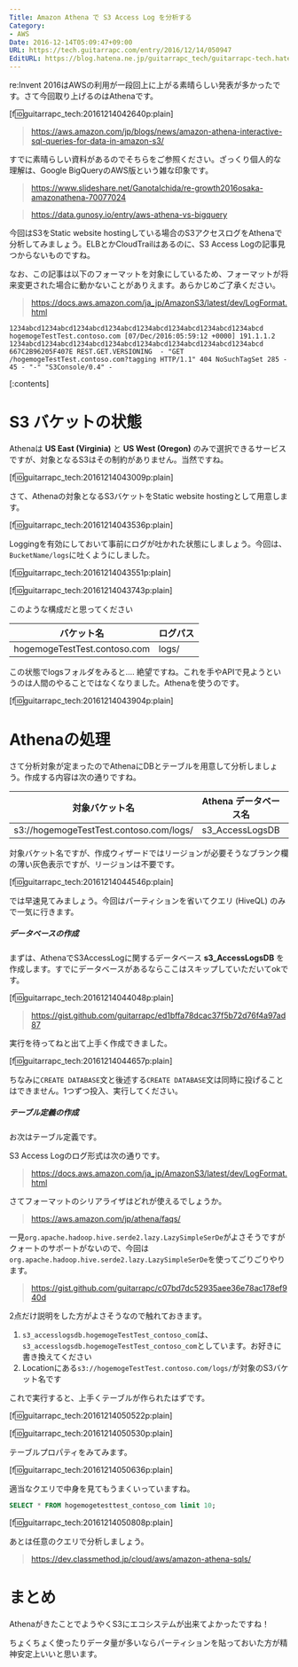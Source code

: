 ```yaml
---
Title: Amazon Athena で S3 Access Log を分析する
Category:
- AWS
Date: 2016-12-14T05:09:47+09:00
URL: https://tech.guitarrapc.com/entry/2016/12/14/050947
EditURL: https://blog.hatena.ne.jp/guitarrapc_tech/guitarrapc-tech.hatenablog.com/atom/entry/10328749687198902465
---
```


re:Invent 2016はAWSの利用が一段回上に上がる素晴らしい発表が多かったです。さて今回取り上げるのはAthenaです。

[f:id:guitarrapc_tech:20161214042640p:plain]

> https://aws.amazon.com/jp/blogs/news/amazon-athena-interactive-sql-queries-for-data-in-amazon-s3/

すでに素晴らしい資料があるのでそちらをご参照ください。ざっくり個人的な理解は、Google BigQueryのAWS版という雑な印象です。

> https://www.slideshare.net/GanotaIchida/re-growth2016osaka-amazonathena-70077024



> https://data.gunosy.io/entry/aws-athena-vs-bigquery



今回はS3をStatic website hostingしている場合のS3アクセスログをAthenaで分析してみましょう。ELBとかCloudTrailはあるのに、S3 Access Logの記事見つからないものですね。

なお、この記事は以下のフォーマットを対象にしているため、フォーマットが将来変更された場合に動かないことがありえます。あらかじめご了承ください。

> https://docs.aws.amazon.com/ja_jp/AmazonS3/latest/dev/LogFormat.html

```
1234abcd1234abcd1234abcd1234abcd1234abcd1234abcd1234abcd1234abcd hogemogeTestTest.contoso.com [07/Dec/2016:05:59:12 +0000] 191.1.1.2 1234abcd1234abcd1234abcd1234abcd1234abcd1234abcd1234abcd1234abcd 667C2B96205F407E REST.GET.VERSIONING  - "GET /hogemogeTestTest.contoso.com?tagging HTTP/1.1" 404 NoSuchTagSet 285 - 45 - "-" "S3Console/0.4" -
```


[:contents]

# S3 バケットの状態

Athenaは **US East (Virginia)** と **US West (Oregon)** のみで選択できるサービスですが、対象となるS3はその制約がありません。当然ですね。

[f:id:guitarrapc_tech:20161214043009p:plain]

さて、Athenaの対象となるS3バケットをStatic website hostingとして用意します。

[f:id:guitarrapc_tech:20161214043536p:plain]

Loggingを有効にしておいて事前にログが吐かれた状態にしましょう。今回は、`BucketName/logs`に吐くようにしました。

[f:id:guitarrapc_tech:20161214043551p:plain]

[f:id:guitarrapc_tech:20161214043743p:plain]

このような構成だと思ってください

バケット名 | ログパス
---- | ----
hogemogeTestTest.contoso.com | logs/

この状態でlogsフォルダをみると.... 絶望ですね。これを手やAPIで見ようというのは人間のやることではなくなりました。Athenaを使うのです。

[f:id:guitarrapc_tech:20161214043904p:plain]

# Athenaの処理

さて分析対象が定まったのでAthenaにDBとテーブルを用意して分析しましょう。作成する内容は次の通りですね。

対象バケット名 | Athena データベース名 | Athena テーブル名
---- | ---- | ----
s3://hogemogeTestTest.contoso.com/logs/ | s3_AccessLogsDB | hogemogeTestTest_contoso_com

対象バケット名ですが、作成ウィザードではリージョンが必要そうなブランク欄の薄い灰色表示ですが、リージョンは不要です。

[f:id:guitarrapc_tech:20161214044546p:plain]

では早速見てみましょう。今回はパーティションを省いてクエリ (HiveQL) のみで一気に行きます。


##### データベースの作成

まずは、AthenaでS3AccessLogに関するデータベース **s3_AccessLogsDB** を作成します。すでにデータベースがあるならここはスキップしていただいてokです。

[f:id:guitarrapc_tech:20161214044048p:plain]

> https://gist.github.com/guitarrapc/ed1bffa78dcac37f5b72d76f4a97ad87

実行を待ってねと出て上手く作成できました。

[f:id:guitarrapc_tech:20161214044657p:plain]

ちなみに`CREATE DATABASE`文と後述する`CREATE DATABASE`文は同時に投げることはできません。1つずつ投入、実行してください。

##### テーブル定義の作成

お次はテーブル定義です。

S3 Access Logのログ形式は次の通りです。

> https://docs.aws.amazon.com/ja_jp/AmazonS3/latest/dev/LogFormat.html

さてフォーマットのシリアライザはどれが使えるでしょうか。

> https://aws.amazon.com/jp/athena/faqs/

一見`org.apache.hadoop.hive.serde2.lazy.LazySimpleSerDe`がよさそうですがクォートのサポートがないので、今回は`org.apache.hadoop.hive.serde2.lazy.LazySimpleSerDe`を使ってごりごりやります。

> https://gist.github.com/guitarrapc/c07bd7dc52935aee36e78ac178ef940d

2点だけ説明をした方がよさそうなので触れておきます。

1. `s3_accesslogsdb.hogemogeTestTest_contoso_com`は、`s3_accesslogsdb.hogemogeTestTest_contoso_com`としています。お好きに書き換えてください
1. Locationにある`s3://hogemogeTestTest.contoso.com/logs/`が対象のS3バケット名です

これで実行すると、上手くテーブルが作られたはずです。

[f:id:guitarrapc_tech:20161214050522p:plain]

[f:id:guitarrapc_tech:20161214050530p:plain]

テーブルプロパティをみてみます。

[f:id:guitarrapc_tech:20161214050636p:plain]

適当なクエリで中身を見てもうまくいっていますね。

```sql
SELECT * FROM hogemogetesttest_contoso_com limit 10;
```

[f:id:guitarrapc_tech:20161214050808p:plain]

あとは任意のクエリで分析しましょう。

> https://dev.classmethod.jp/cloud/aws/amazon-athena-sqls/

# まとめ

AthenaがきたことでようやくS3にエコシステムが出来てよかったですね！

ちょくちょく使ったりデータ量が多いならパーティションを貼っておいた方が精神安定上いいと思います。
